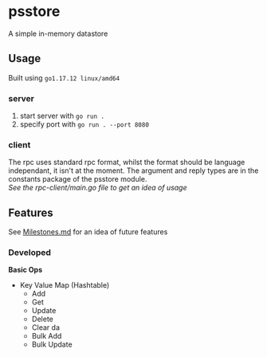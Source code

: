 # psstore
A simple in-memory datastore

## Usage
Built using `go1.17.12 linux/amd64`  
### server
1. start server with `go run .`  
2. specify port with `go run . --port 8080`  
### client
The rpc uses standard rpc format, whilst the format should be 
language independant, it isn't at the moment. The argument and reply
types are in the constants package of the psstore module.  
*See the rpc-client/main.go file to get an idea of usage*

## Features
See [Milestones.md](https://github.com/sarcXD/psstore/blob/main/Milestones.md) for an idea of future features  

### Developed
**Basic Ops**
* Key Value Map (Hashtable)
  - Add
  - Get
  - Update
  - Delete
  - Clear da
  - Bulk Add
  - Bulk Update
